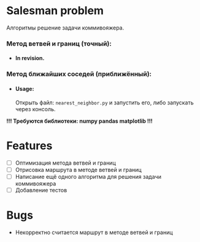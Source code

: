 # Salesman problem
Алгоритмы решение задачи коммивояжера.

### __Метод ветвей и границ (точный):__
- #### In revision.


### __Метод ближайших соседей (приближённый):__
- #### Usage:
  Открыть файл:
```nearest_neighbor.py``` 
и запустить его, либо запускать через консоль. 
  
  
__!!! Требуются библиотеки: numpy pandas matplotlib !!!__


# Features
- [ ] Оптимизация метода ветвей и границ
- [ ] Отрисовка маршрута в методе ветвей и границ
- [ ] Написание ещё одного алгоритма для решения задачи коммивояжера
- [ ] Добавление тестов

# Bugs
- Некорректно считается маршрут в методе ветвей и границ
